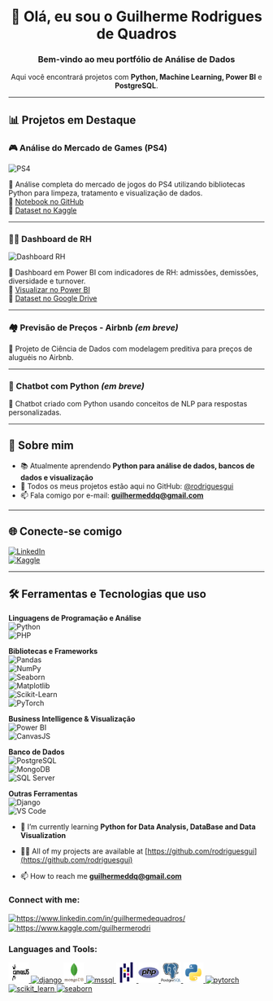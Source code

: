 <h1 align="center">👋 Olá, eu sou o Guilherme Rodrigues de Quadros</h1>
<h3 align="center">Bem-vindo ao meu portfólio de Análise de Dados</h3>

<p align="center">
  Aqui você encontrará projetos com <strong>Python, Machine Learning, Power BI</strong> e <strong>PostgreSQL</strong>.
</p>

---

## 📊 Projetos em Destaque

### 🎮 Análise do Mercado de Games (PS4)

![PS4](https://github.com/rodriguesgui/GuilermeQuadros-portfolio/assets/99698257/4163e38b-dee4-44fe-af2e-2fe3507f2f04)

📌 Análise completa do mercado de jogos do PS4 utilizando bibliotecas Python para limpeza, tratamento e visualização de dados.  
🔗 [Notebook no GitHub](https://github.com/rodriguesgui/GuilermeQuadros-portfolio/blob/main/prj_Mercado_Games.ipynb)  
📂 [Dataset no Kaggle](https://www.kaggle.com/datasets/sidtwr/videogames-sales-dataset?select=PS4_GamesSales.csv)

---

### 🧑‍💼 Dashboard de RH

![Dashboard RH](https://github.com/rodriguesgui/GuilermeQuadros-portfolio/assets/99698257/4ecf0628-bd21-4f06-8973-13b6668106d7)

📌 Dashboard em Power BI com indicadores de RH: admissões, demissões, diversidade e turnover.  
🔗 [Visualizar no Power BI](https://app.powerbi.com/view?r=eyJrIjoiMDU5NTQ3MTMtNTcyYS00M2M1LWI0YmMtZDg3ZTAwMjk3YjE0IiwidCI6IjIwZGQyMjg5LWI5NDQtNDZjMi05NmRhLTU4NDhjMzUxOTlmYSJ9&pageName=ReportSection)  
📂 [Dataset no Google Drive](https://drive.google.com/file/d/1h4bvZlHJUFAYJ5CbleAmLr6muAX1Q7rm/view)

---

### 🏘️ Previsão de Preços - Airbnb *(em breve)*

📌 Projeto de Ciência de Dados com modelagem preditiva para preços de aluguéis no Airbnb.

---

### 🤖 Chatbot com Python *(em breve)*

📌 Chatbot criado com Python usando conceitos de NLP para respostas personalizadas.

---

## 🚀 Sobre mim

- 📚 Atualmente aprendendo **Python para análise de dados, bancos de dados e visualização**
- 📂 Todos os meus projetos estão aqui no GitHub: [@rodriguesgui](https://github.com/rodriguesgui)
- 📫 Fala comigo por e-mail: **guilhermeddq@gmail.com**

---

## 🌐 Conecte-se comigo

[![LinkedIn](https://img.shields.io/badge/LinkedIn-blue?style=flat&logo=linkedin&logoColor=white)](https://www.linkedin.com/in/guilhermedequadros)  
[![Kaggle](https://img.shields.io/badge/Kaggle-20BEFF?style=flat&logo=kaggle&logoColor=white)](https://www.kaggle.com/guilhermerodri)

---

## 🛠️ Ferramentas e Tecnologias que uso

**Linguagens de Programação e Análise**  
![Python](https://img.shields.io/badge/-Python-3776AB?style=flat&logo=python&logoColor=white)  
![PHP](https://img.shields.io/badge/-PHP-777BB4?style=flat&logo=php&logoColor=white)

**Bibliotecas e Frameworks**  
![Pandas](https://img.shields.io/badge/-Pandas-150458?style=flat&logo=pandas)  
![NumPy](https://img.shields.io/badge/-NumPy-013243?style=flat&logo=numpy)  
![Seaborn](https://img.shields.io/badge/-Seaborn-2D3E50?style=flat&logo=seaborn)  
![Matplotlib](https://img.shields.io/badge/-Matplotlib-11557C?style=flat&logo=matplotlib&logoColor=white)  
![Scikit-Learn](https://img.shields.io/badge/-Scikit--Learn-F7931E?style=flat&logo=scikit-learn&logoColor=white)  
![PyTorch](https://img.shields.io/badge/-PyTorch-EE4C2C?style=flat&logo=pytorch&logoColor=white)

**Business Intelligence & Visualização**  
![Power BI](https://img.shields.io/badge/-Power%20BI-F2C811?style=flat&logo=powerbi&logoColor=black)  
![CanvasJS](https://img.shields.io/badge/-CanvasJS-0F74D5?style=flat)

**Banco de Dados**  
![PostgreSQL](https://img.shields.io/badge/-PostgreSQL-336791?style=flat&logo=postgresql&logoColor=white)  
![MongoDB](https://img.shields.io/badge/-MongoDB-47A248?style=flat&logo=mongodb&logoColor=white)  
![SQL Server](https://img.shields.io/badge/-SQL%20Server-CC2927?style=flat&logo=microsoftsqlserver&logoColor=white)

**Outras Ferramentas**  
![Django](https://img.shields.io/badge/-Django-092E20?style=flat&logo=django&logoColor=white)  
![VS Code](https://img.shields.io/badge/-VS%20Code-007ACC?style=flat&logo=visual-studio-code)  




















- 🌱 I’m currently learning **Python for Data Analysis, DataBase and Data Visualization**

- 👨‍💻 All of my projects are available at [https://github.com/rodriguesgui](https://github.com/rodriguesgui)

- 📫 How to reach me **guilhermeddq@gmail.com**

<h3 align="left">Connect with me:</h3>
<p align="left">
<a href="https://linkedin.com/in/https://www.linkedin.com/in/guilhermedequadros/" target="blank"><img align="center" src="https://raw.githubusercontent.com/rahuldkjain/github-profile-readme-generator/master/src/images/icons/Social/linked-in-alt.svg" alt="https://www.linkedin.com/in/guilhermedequadros/" height="30" width="40" /></a>
<a href="https://kaggle.com/https://www.kaggle.com/guilhermerodri" target="blank"><img align="center" src="https://raw.githubusercontent.com/rahuldkjain/github-profile-readme-generator/master/src/images/icons/Social/kaggle.svg" alt="https://www.kaggle.com/guilhermerodri" height="30" width="40" /></a>
</p>

<h3 align="left">Languages and Tools:</h3>
<p align="left"> <a href="https://canvasjs.com" target="_blank" rel="noreferrer"> <img src="https://raw.githubusercontent.com/Hardik0307/Hardik0307/master/assets/canvasjs-charts.svg" alt="canvasjs" width="40" height="40"/> </a> <a href="https://www.djangoproject.com/" target="_blank" rel="noreferrer"> <img src="https://cdn.worldvectorlogo.com/logos/django.svg" alt="django" width="40" height="40"/> </a> <a href="https://www.mongodb.com/" target="_blank" rel="noreferrer"> <img src="https://raw.githubusercontent.com/devicons/devicon/master/icons/mongodb/mongodb-original-wordmark.svg" alt="mongodb" width="40" height="40"/> </a> <a href="https://www.microsoft.com/en-us/sql-server" target="_blank" rel="noreferrer"> <img src="https://www.svgrepo.com/show/303229/microsoft-sql-server-logo.svg" alt="mssql" width="40" height="40"/> </a> <a href="https://pandas.pydata.org/" target="_blank" rel="noreferrer"> <img src="https://raw.githubusercontent.com/devicons/devicon/2ae2a900d2f041da66e950e4d48052658d850630/icons/pandas/pandas-original.svg" alt="pandas" width="40" height="40"/> </a> <a href="https://www.php.net" target="_blank" rel="noreferrer"> <img src="https://raw.githubusercontent.com/devicons/devicon/master/icons/php/php-original.svg" alt="php" width="40" height="40"/> </a> <a href="https://www.postgresql.org" target="_blank" rel="noreferrer"> <img src="https://raw.githubusercontent.com/devicons/devicon/master/icons/postgresql/postgresql-original-wordmark.svg" alt="postgresql" width="40" height="40"/> </a> <a href="https://www.python.org" target="_blank" rel="noreferrer"> <img src="https://raw.githubusercontent.com/devicons/devicon/master/icons/python/python-original.svg" alt="python" width="40" height="40"/> </a> <a href="https://pytorch.org/" target="_blank" rel="noreferrer"> <img src="https://www.vectorlogo.zone/logos/pytorch/pytorch-icon.svg" alt="pytorch" width="40" height="40"/> </a> <a href="https://scikit-learn.org/" target="_blank" rel="noreferrer"> <img src="https://upload.wikimedia.org/wikipedia/commons/0/05/Scikit_learn_logo_small.svg" alt="scikit_learn" width="40" height="40"/> </a> <a href="https://seaborn.pydata.org/" target="_blank" rel="noreferrer"> <img src="https://seaborn.pydata.org/_images/logo-mark-lightbg.svg" alt="seaborn" width="40" height="40"/> </a> </p>
